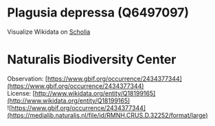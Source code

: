 
Plagusia depressa (Q6497097)
============================
  
Visualize Wikidata on [Scholia](https://scholia.toolforge.org/taxon/Q6497097)
# Naturalis Biodiversity Center
  
Observation: [https://www.gbif.org/occurrence/2434377344](https://www.gbif.org/occurrence/2434377344)  
License: [http://www.wikidata.org/entity/Q18199165](http://www.wikidata.org/entity/Q18199165)  
![https://www.gbif.org/occurrence/2434377344](https://medialib.naturalis.nl/file/id/RMNH.CRUS.D.32252/format/large)